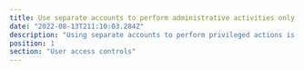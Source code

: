 ```yaml
---
title: Use separate accounts to perform administrative activities only 
date: "2022-08-13T211:10:03.284Z"
description: "Using separate accounts to perform privileged actions is mandatory. Allowing the same accounts used for day-to-day activitiy to perform administractive actions can lead to privilege-exploitation and additionally make it much harder to use logs to analyse any network activity in event of an attack. Consider having different administrative accounts for different sections of your business to further aid in compartmentalisation."
position: 1
section: "User access controls"
---
```

